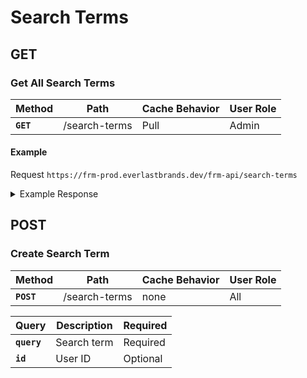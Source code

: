 # Search Terms

## GET

### Get All Search Terms

| Method    | Path          | Cache Behavior | User Role |
| --------- | ------------- | -------------- | --------- |
| **`GET`** | /search-terms | Pull           | Admin     |

#### Example

Request
`https://frm-prod.everlastbrands.dev/frm-api/search-terms`

<details>
<summary>Example Response</summary>

```json
{
  "data": {
    "results": [
      {
        "id": "aslkdjwonawedfoiasdji", // required
        "term": "Steel Drip Edge", // required
        "userId": "2k3lj;lksdjfoaid", // optional
        "timestamp": 123132452435234 // required
      }
    ]
  }
}
```

</details>

## POST

### Create Search Term

| Method     | Path          | Cache Behavior | User Role |
| ---------- | ------------- | -------------- | --------- |
| **`POST`** | /search-terms | none           | All       |

| Query       | Description | Required |
| ----------- | ----------- | -------- |
| **`query`** | Search term | Required |
| **`id`**    | User ID     | Optional |
